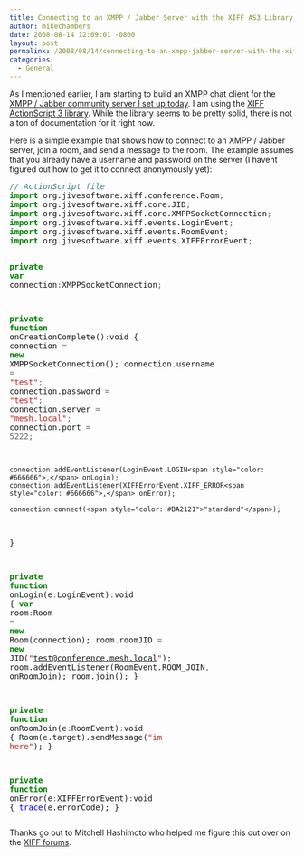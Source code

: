 ```yaml
---
title: Connecting to an XMPP / Jabber Server with the XIFF AS3 Library
author: mikechambers
date: 2008-08-14 12:09:01 -0800
layout: post
permalink: /2008/08/14/connecting-to-an-xmpp-jabber-server-with-the-xiff-as3-library/
categories:
  - General
---
```



As I mentioned earlier, I am starting to build an XMPP chat client for the [XMPP / Jabber community server I set up today][1]. I am using the [XIFF ActionScript 3 library][2]. While the library seems to be pretty solid, there is not a ton of documentation for it right now.  
<!--more-->

  
Here is a simple example that shows how to connect to an XMPP / Jabber server, join a room, and send a message to the room. The example assumes that you already have a username and password on the server (I havent figured out how to get it to connect anonymously yet):

<div class="highlight">
  <pre><span style="color: #408080; font-style: italic">// ActionScript file</span>
<span style="color: #008000; font-weight: bold">import</span> org.jivesoftware.xiff.conference.Room<span style="color: #666666">;</span>
<span style="color: #008000; font-weight: bold">import</span> org.jivesoftware.xiff.core.JID<span style="color: #666666">;</span>
<span style="color: #008000; font-weight: bold">import</span> org.jivesoftware.xiff.core.XMPPSocketConnection<span style="color: #666666">;</span>
<span style="color: #008000; font-weight: bold">import</span> org.jivesoftware.xiff.events.LoginEvent<span style="color: #666666">;</span>
<span style="color: #008000; font-weight: bold">import</span> org.jivesoftware.xiff.events.RoomEvent<span style="color: #666666">;</span>
<span style="color: #008000; font-weight: bold">import</span> org.jivesoftware.xiff.events.XIFFErrorEvent<span style="color: #666666">;</span>

<span style="color: #008000; font-weight: bold">private</span> <span style="color: #008000; font-weight: bold">var</span> connection<span style="color: #666666">:</span>XMPPSocketConnection<span style="color: #666666">;</span>

<span style="color: #008000; font-weight: bold">private</span> <span style="color: #008000; font-weight: bold">function</span> onCreationComplete()<span style="color: #666666">:</span>void
{
	connection <span style="color: #666666">=</span> <span style="color: #008000; font-weight: bold">new</span> XMPPSocketConnection();
	connection.username <span style="color: #666666">=</span> <span style="color: #BA2121">"test"</span><span style="color: #666666">;</span>
	connection.password <span style="color: #666666">=</span> <span style="color: #BA2121">"test"</span><span style="color: #666666">;</span>
	connection.server <span style="color: #666666">=</span> <span style="color: #BA2121">"mesh.local"</span><span style="color: #666666">;</span>
	connection.port <span style="color: #666666">=</span> <span style="color: #666666">5222;</span>
	
	connection.addEventListener(LoginEvent.LOGIN<span style="color: #666666">,</span> onLogin);
    connection.addEventListener(XIFFErrorEvent.XIFF_ERROR<span style="color: #666666">,</span> onError);	
	
	connection.connect(<span style="color: #BA2121">"standard"</span>);
}

<span style="color: #008000; font-weight: bold">private</span> <span style="color: #008000; font-weight: bold">function</span> onLogin(e<span style="color: #666666">:</span>LoginEvent)<span style="color: #666666">:</span>void
{
	<span style="color: #008000; font-weight: bold">var</span> room<span style="color: #666666">:</span>Room <span style="color: #666666">=</span> <span style="color: #008000; font-weight: bold">new</span> Room(connection);
	room.roomJID <span style="color: #666666">=</span> <span style="color: #008000; font-weight: bold">new</span> JID(<span style="color: #BA2121">"test@conference.mesh.local"</span>);
	room.addEventListener(RoomEvent.ROOM_JOIN<span style="color: #666666">,</span> onRoomJoin);
	room.join();
}

<span style="color: #008000; font-weight: bold">private</span> <span style="color: #008000; font-weight: bold">function</span> onRoomJoin(e<span style="color: #666666">:</span>RoomEvent)<span style="color: #666666">:</span>void
{
	Room(e.target).sendMessage(<span style="color: #BA2121">"im here"</span>);
}

<span style="color: #008000; font-weight: bold">private</span> <span style="color: #008000; font-weight: bold">function</span> onError(e<span style="color: #666666">:</span>XIFFErrorEvent)<span style="color: #666666">:</span>void
{
	<span style="color: #0000FF">trace</span>(e.errorCode);
}
</pre>
</div>

Thanks go out to Mitchell Hashimoto who helped me figure this out over on the [XIFF forums][3].

 [1]: http://www.mikechambers.com/blog/2008/08/14/flash-platform-community-chat-xmpp-jabber-server/
 [2]: http://www.igniterealtime.org/projects/xiff/
 [3]: http://www.igniterealtime.org/community/message/177071